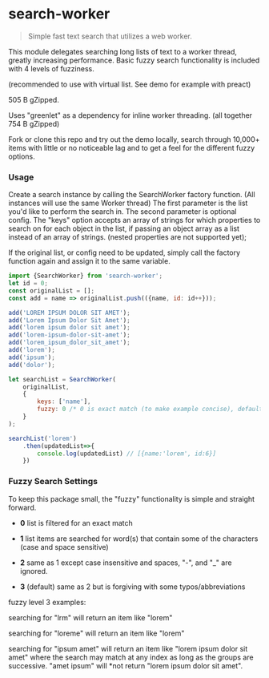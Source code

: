 # search-worker

> Simple fast text search that utilizes a web worker.

This module delegates searching long lists of text to a worker thread, greatly increasing performance. 
Basic fuzzy search functionality is included with 4 levels of fuzziness.

(recommended to use with virtual list. See demo for example with preact)

505 B gZipped.

Uses "greenlet" as a dependency for inline worker threading. (all together 754 B gZipped)

Fork or clone this repo and try out the demo locally, search through 10,000+ items with little or no noticeable lag 
and to get a feel for the different fuzzy options.

### Usage

Create a search instance by calling the SearchWorker factory function. 
(All instances will use the same Worker thread) 
The first parameter is the list you'd like to perform the search in.
The second parameter is optional config. 
The "keys" option accepts an array of strings for which properties to search on for each object in the list, 
if passing an object array as a list instead of an array of strings. (nested properties are not supported yet);

If the original list, or config need to be updated, simply call the factory function again and assign it to 
the same variable.

```js
import {SearchWorker} from 'search-worker';
let id = 0;
const originalList = [];
const add = name => originalList.push(({name, id: id++}));

add('LOREM IPSUM DOLOR SIT AMET');
add('Lorem Ipsum Dolor Sit Amet');
add('lorem ipsum dolor sit amet');
add('lorem-ipsum-dolor-sit-amet');
add('lorem_ipsum_dolor_sit_amet');
add('lorem');
add('ipsum');
add('dolor');

let searchList = SearchWorker(
    originalList, 
    {
        keys: ['name'], 
        fuzzy: 0 /* 0 is exact match (to make example concise), defaults is 3 */
    }
);

searchList('lorem')
    .then(updatedList=>{
        console.log(updatedList) // [{name:'lorem', id:6}]
    })

```

### Fuzzy Search Settings

To keep this package small, the "fuzzy" functionality is simple and straight forward. 

- **0** list is filtered for an exact match

- **1** list items are searched for word(s) that contain some of the characters (case and space sensitive)

- **2** same as 1 except case insensitive and spaces, "-", and "_" are ignored.

- **3** (default) same as 2 but is forgiving with some typos/abbreviations

fuzzy level 3 examples:
 
searching for "lrm" will return an item like "lorem"

searching for "loreme" will return an item like "lorem"

searching for "ipsum amet" will return an item like "lorem ipsum dolor sit amet" 
where the search may match at any index as long as the groups are successive. 
"amet ipsum" will *not return "lorem ipsum dolor sit amet".



